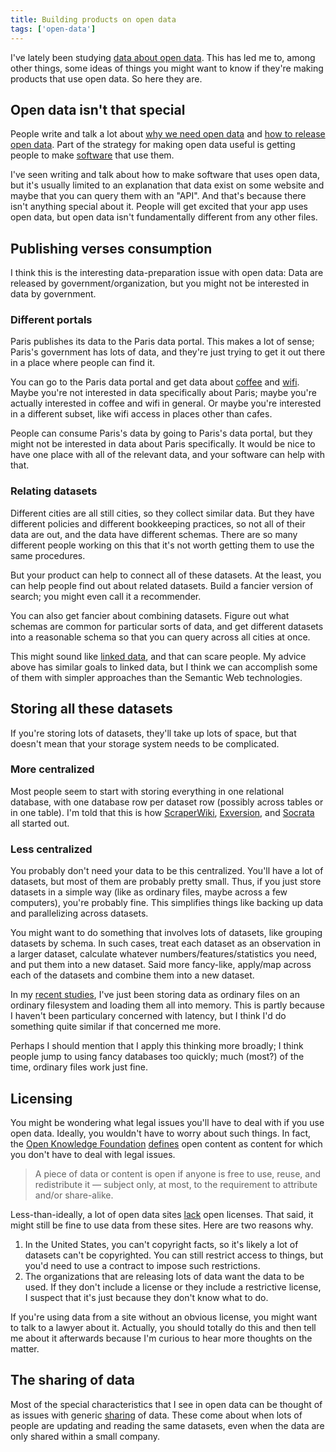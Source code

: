 ```yaml
---
title: Building products on open data
tags: ['open-data']
---
```

I've lately been studying [data about open data](/open-data). This has led me to,
among other things, some ideas of things you might want to know if they're making
products that use open data. So here they are.

## Open data isn't that special
People write and talk a lot about
[why we need open data](http://opendatahandbook.org/en/why-open-data/) and 
[how to release open data](http://www.codeforamerica.org/09-24-2013/).
Part of the strategy for making open data useful is getting people to
make [software](http://youtu.be/6cRtbA_d4RI?t=12m40s) that use them.

<!--
To this end, 
"[app](http://nycbigapps.com/)" [competitions](http://opendatachallenge.org/)

http://www.youtube.com/watch?v=LijchWVlirc
-->

I've seen writing and talk about how to make software that uses open data,
but it's usually limited to an explanation that data exist on some website
and maybe that you can query them with an "API". And that's because there
isn't anything special about it. People will get excited that your app uses
open data, but open data isn't fundamentally different from any other files.




## Publishing verses consumption
I think this is the interesting data-preparation issue with open data:
Data are released by government/organization, but you might not be interested
in data by government.

### Different portals
Paris publishes its data to the Paris data portal. This makes a lot of sense;
Paris's government has lots of data, and they're just trying to get it out there
in a place where people can find it.

You can go to the Paris data portal and get data about
[coffee]() and
[wifi]().
Maybe you're not interested in data specifically about Paris; maybe you're
actually interested in coffee and wifi in general. Or maybe you're interested
in a different subset, like wifi access in places other than cafes.

People can consume Paris's data by going to Paris's data portal, but they might
not be interested in data about Paris specifically. It would be nice to have one
place with all of the relevant data, and your software can help with that.

### Relating datasets
Different cities are all still cities, so they collect similar data. But they
have different policies and different bookkeeping practices, so not all of their
data are out, and the data have different schemas. There are so many different
people working on this that it's not worth getting them to use the same procedures.

But your product can help to connect all of these datasets. At the least, you can
help people find out about related datasets. Build a fancier version of search;
you might even call it a recommender.

You can also get fancier about combining datasets. Figure out what schemas
are common for particular sorts of data, and get different datasets into a reasonable
schema so that you can query across all cities at once.

This might sound like [linked data](http://www.w3.org/standards/semanticweb/data),
and that can scare people. My advice above has similar goals to linked data, but I
think we can accomplish some of them with simpler approaches than the Semantic Web
technologies.

## Storing all these datasets
If you're storing lots of datasets, they'll take up lots of space, but that doesn't
mean that your storage system needs to be complicated.

### More centralized
Most people seem to start with storing everything in one relational database,
with one database row per dataset row (possibly across tables or in one table).
I'm told that this is how [ScraperWiki](https://scraperwiki.com),
[Exversion](https://exversion.com), and
[Socrata](https://socrata.com) all started out.
<!-- http://www.youtube.com/watch?v=CnurrM06oyM -->

### Less centralized
You probably don't need your data to be this centralized. You'll have a lot of
datasets, but most of them are probably pretty small. Thus, if you just store
datasets in a simple way (like as ordinary files, maybe across a few computers),
you're probably fine. This simplifies things like backing up data and
parallelizing across datasets.

You might want to do something that involves lots of datasets, like grouping datasets by schema.
In such cases, treat each dataset as an observation in a larger dataset, calculate
whatever numbers/features/statistics you need, and put them into a new dataset.
Said more fancy-like, apply/map across each of the datasets and combine them into
a new dataset.

In my [recent studies](/open-data), I've just been storing data as ordinary files on
an ordinary filesystem and loading them all into memory. This is partly because I
haven't been particulary concerned with latency, but I think I'd do something
quite similar if that concerned me more.

Perhaps I should mention that I apply this thinking more broadly; I think people
jump to using fancy databases too quickly; much (most?) of the time, ordinary files
work just fine.

## Licensing
You might be wondering what legal issues you'll have to deal with if you use open data.
Ideally, you wouldn't have to worry about such things. In fact,
the [Open Knowledge Foundation](http://okfn.org/) [defines](http://opendefinition.org/)
open content as content for which you don't have to deal with legal issues.

> A piece of data or content is open if anyone is free to use, reuse, and redistribute it — subject only, at most, to the requirement to attribute and/or share-alike.

Less-than-ideally, a lot of open data sites [lack](/!/open-data-licensing) open licenses.
That said, it might still be fine to use data from these sites. Here are two reasons why.

1. In the United States, you can't copyright facts, so it's likely a lot of datasets
    can't be copyrighted. You can still restrict access to things, but you'd need to
    use a contract to impose such restrictions.
2. The organizations that are releasing lots of data want the data to be used.
    If they don't include a license or they include a restrictive license, I suspect
    that it's just because they don't know what to do.

If you're using data from a site without an obvious license, you might want to talk
to a lawyer about it. Actually, you should totally do this and then tell me about it
afterwards because I'm curious to hear more thoughts on the matter.

## The sharing of data
Most of the special characteristics that I see in open data can be thought
of as issues with generic [sharing](/!/what-is-open-data) of data. These
come about when lots of people are updating and reading the same datasets,
even when the data are only shared within a small company.
